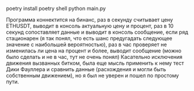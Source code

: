 poetry install 
poetry shell
python main.py

Программа коннектится на бинанс, раз в секунду считывает цену ETHUSDT, 
выводит в консоль актуальную цену и процент, раз в 10 секунд сопоставляет данные
и выводит в консоль сообщение, если ряд стационарен
(я так понял, что есть шанс предугадать следующее значение с наибольшей вероятностью),
раз в час проверяет не изменилась ли цена на процент и более, выводит сообщение
(можно было сделать и не в час, тут не очень понял)
Касательно исключения движения вызванных битком, была еще мысль применить к нему тест
Дики Фауллера и сравнить данные (расхождения и могли быть собственным движением),
но я был не уверен и пошел по простому пути.  
